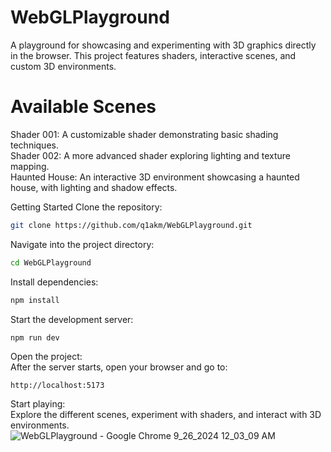 # WebGLPlayground
A playground for showcasing and experimenting with 3D graphics directly in the browser. This project features shaders, interactive scenes, and custom 3D environments.

# Available Scenes

Shader 001: A customizable shader demonstrating basic shading techniques.
<br/>
Shader 002: A more advanced shader exploring lighting and texture mapping.
<br/>
Haunted House: An interactive 3D environment showcasing a haunted house, with lighting and shadow effects.

Getting Started
Clone the repository:

```bash
git clone https://github.com/q1akm/WebGLPlayground.git
```
Navigate into the project directory:

``` bash
cd WebGLPlayground
```
Install dependencies:

```bash
npm install
```
Start the development server:

``` bash
npm run dev
```
Open the project: 
<br/>
After the server starts, open your browser and go to:

```arduino
http://localhost:5173
```
Start playing:
<br/>
Explore the different scenes, experiment with shaders, and interact with 3D environments.
![WebGLPlayground - Google Chrome 9_26_2024 12_03_09 AM](https://github.com/user-attachments/assets/60acd365-7822-4220-a63c-680fa0e595a2)
